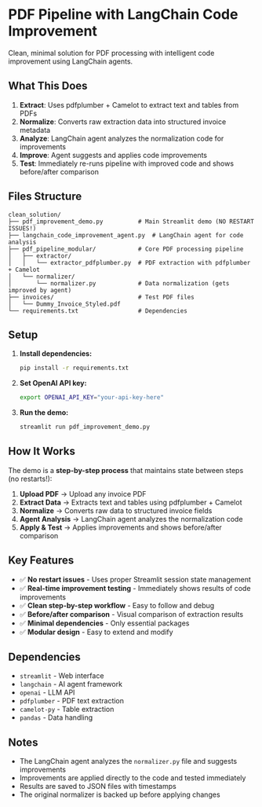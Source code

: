 # PDF Pipeline with LangChain Code Improvement

Clean, minimal solution for PDF processing with intelligent code improvement using LangChain agents.

## What This Does

1. **Extract**: Uses pdfplumber + Camelot to extract text and tables from PDFs
2. **Normalize**: Converts raw extraction data into structured invoice metadata
3. **Analyze**: LangChain agent analyzes the normalization code for improvements
4. **Improve**: Agent suggests and applies code improvements
5. **Test**: Immediately re-runs pipeline with improved code and shows before/after comparison

## Files Structure

```
clean_solution/
├── pdf_improvement_demo.py          # Main Streamlit demo (NO RESTART ISSUES!)
├── langchain_code_improvement_agent.py  # LangChain agent for code analysis
├── pdf_pipeline_modular/            # Core PDF processing pipeline
│   ├── extractor/
│   │   └── extractor_pdfplumber.py  # PDF extraction with pdfplumber + Camelot
│   └── normalizer/
│       └── normalizer.py            # Data normalization (gets improved by agent)
├── invoices/                        # Test PDF files
│   └── Dummy_Invoice_Styled.pdf
└── requirements.txt                 # Dependencies
```

## Setup

1. **Install dependencies:**
   ```bash
   pip install -r requirements.txt
   ```

2. **Set OpenAI API key:**
   ```bash
   export OPENAI_API_KEY="your-api-key-here"
   ```

3. **Run the demo:**
   ```bash
   streamlit run pdf_improvement_demo.py
   ```

## How It Works

The demo is a **step-by-step process** that maintains state between steps (no restarts!):

1. **Upload PDF** → Upload any invoice PDF
2. **Extract Data** → Extracts text and tables using pdfplumber + Camelot
3. **Normalize** → Converts raw data to structured invoice fields
4. **Agent Analysis** → LangChain agent analyzes the normalization code
5. **Apply & Test** → Applies improvements and shows before/after comparison

## Key Features

- ✅ **No restart issues** - Uses proper Streamlit session state management
- ✅ **Real-time improvement testing** - Immediately shows results of code improvements
- ✅ **Clean step-by-step workflow** - Easy to follow and debug
- ✅ **Before/after comparison** - Visual comparison of extraction results
- ✅ **Minimal dependencies** - Only essential packages
- ✅ **Modular design** - Easy to extend and modify

## Dependencies

- `streamlit` - Web interface
- `langchain` - AI agent framework
- `openai` - LLM API
- `pdfplumber` - PDF text extraction
- `camelot-py` - Table extraction
- `pandas` - Data handling

## Notes

- The LangChain agent analyzes the `normalizer.py` file and suggests improvements
- Improvements are applied directly to the code and tested immediately
- Results are saved to JSON files with timestamps
- The original normalizer is backed up before applying changes
